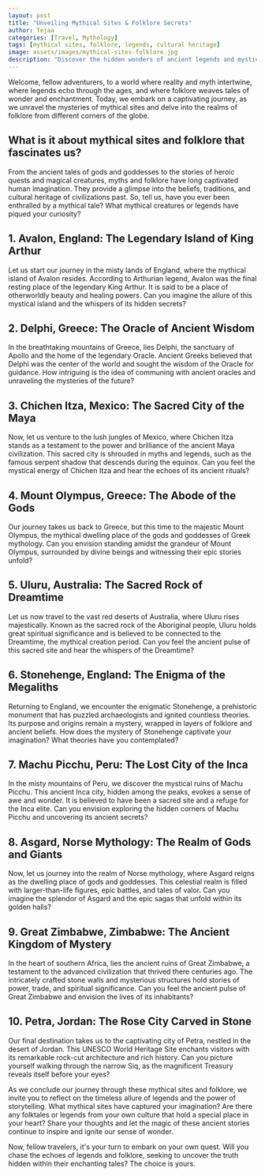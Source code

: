 ```yaml
---
layout: post
title: "Unveiling Mythical Sites & Folklore Secrets"
author: Tejaa
categories: [Travel, Mythology]
tags: [mythical sites, folklore, legends, cultural heritage]
image: assets/images/mythical-sites-folklore.jpg
description: "Discover the hidden wonders of ancient legends and mystical sites worldwide. Dive into captivating folklore as we unveil their secrets and enchantment."
---
```


Welcome, fellow adventurers, to a world where reality and myth intertwine, where legends echo through the ages, and where folklore weaves tales of wonder and enchantment. Today, we embark on a captivating journey, as we unravel the mysteries of mythical sites and delve into the realms of folklore from different corners of the globe.

## What is it about mythical sites and folklore that fascinates us?

From the ancient tales of gods and goddesses to the stories of heroic quests and magical creatures, myths and folklore have long captivated human imagination. They provide a glimpse into the beliefs, traditions, and cultural heritage of civilizations past. So, tell us, have you ever been enthralled by a mythical tale? What mythical creatures or legends have piqued your curiosity?

## 1. Avalon, England: The Legendary Island of King Arthur

Let us start our journey in the misty lands of England, where the mythical island of Avalon resides. According to Arthurian legend, Avalon was the final resting place of the legendary King Arthur. It is said to be a place of otherworldly beauty and healing powers. Can you imagine the allure of this mystical island and the whispers of its hidden secrets?

## 2. Delphi, Greece: The Oracle of Ancient Wisdom

In the breathtaking mountains of Greece, lies Delphi, the sanctuary of Apollo and the home of the legendary Oracle. Ancient Greeks believed that Delphi was the center of the world and sought the wisdom of the Oracle for guidance. How intriguing is the idea of communing with ancient oracles and unraveling the mysteries of the future?

## 3. Chichen Itza, Mexico: The Sacred City of the Maya

Now, let us venture to the lush jungles of Mexico, where Chichen Itza stands as a testament to the power and brilliance of the ancient Maya civilization. This sacred city is shrouded in myths and legends, such as the famous serpent shadow that descends during the equinox. Can you feel the mystical energy of Chichen Itza and hear the echoes of its ancient rituals?

## 4. Mount Olympus, Greece: The Abode of the Gods

Our journey takes us back to Greece, but this time to the majestic Mount Olympus, the mythical dwelling place of the gods and goddesses of Greek mythology. Can you envision standing amidst the grandeur of Mount Olympus, surrounded by divine beings and witnessing their epic stories unfold?

## 5. Uluru, Australia: The Sacred Rock of Dreamtime

Let us now travel to the vast red deserts of Australia, where Uluru rises majestically. Known as the sacred rock of the Aboriginal people, Uluru holds great spiritual significance and is believed to be connected to the Dreamtime, the mythical creation period. Can you feel the ancient pulse of this sacred site and hear the whispers of the Dreamtime?

## 6. Stonehenge, England: The Enigma of the Megaliths

Returning to England, we encounter the enigmatic Stonehenge, a prehistoric monument that has puzzled archaeologists and ignited countless theories. Its purpose and origins remain a mystery, wrapped in layers of folklore and ancient beliefs. How does the mystery of Stonehenge captivate your imagination? What theories have you contemplated?

## 7. Machu Picchu, Peru: The Lost City of the Inca

In the misty mountains of Peru, we discover the mystical ruins of Machu Picchu. This ancient Inca city, hidden among the peaks, evokes a sense of awe and wonder. It is believed to have been a sacred site and a refuge for the Inca elite. Can you envision exploring the hidden corners of Machu Picchu and uncovering its ancient secrets?

## 8. Asgard, Norse Mythology: The Realm of Gods and Giants

Now, let us journey into the realm of Norse mythology, where Asgard reigns as the dwelling place of gods and goddesses. This celestial realm is filled with larger-than-life figures, epic battles, and tales of valor. Can you imagine the splendor of Asgard and the epic sagas that unfold within its golden halls?

## 9. Great Zimbabwe, Zimbabwe: The Ancient Kingdom of Mystery

In the heart of southern Africa, lies the ancient ruins of Great Zimbabwe, a testament to the advanced civilization that thrived there centuries ago. The intricately crafted stone walls and mysterious structures hold stories of power, trade, and spiritual significance. Can you feel the ancient pulse of Great Zimbabwe and envision the lives of its inhabitants?

## 10. Petra, Jordan: The Rose City Carved in Stone

Our final destination takes us to the captivating city of Petra, nestled in the desert of Jordan. This UNESCO World Heritage Site enchants visitors with its remarkable rock-cut architecture and rich history. Can you picture yourself walking through the narrow Siq, as the magnificent Treasury reveals itself before your eyes?

As we conclude our journey through these mythical sites and folklore, we invite you to reflect on the timeless allure of legends and the power of storytelling. What mythical sites have captured your imagination? Are there any folktales or legends from your own culture that hold a special place in your heart? Share your thoughts and let the magic of these ancient stories continue to inspire and ignite our sense of wonder.

Now, fellow travelers, it's your turn to embark on your own quest. Will you chase the echoes of legends and folklore, seeking to uncover the truth hidden within their enchanting tales? The choice is yours.

